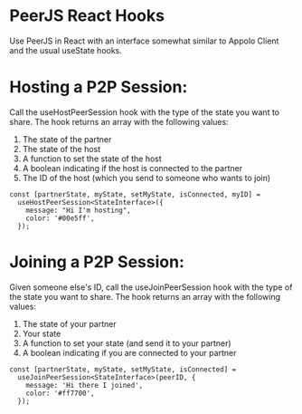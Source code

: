 # PeerJS React Hooks

Use PeerJS in React with an interface somewhat similar to Appolo Client and the usual useState hooks.

# Hosting a P2P Session:

Call the useHostPeerSession hook with the type of the state you want to share. The hook returns an array with the following values:

1. The state of the partner
2. The state of the host
3. A function to set the state of the host
4. A boolean indicating if the host is connected to the partner
5. The ID of the host (which you send to someone who wants to join)

```tsx
const [partnerState, myState, setMyState, isConnected, myID] =
  useHostPeerSession<StateInterface>({
    message: "Hi I'm hosting",
    color: '#00e5ff',
  });
```

# Joining a P2P Session:

Given someone else's ID, call the useJoinPeerSession hook with the type of the state you want to share. The hook returns an array with the following values:

1. The state of your partner
2. Your state
3. A function to set your state (and send it to your partner)
4. A boolean indicating if you are connected to your partner

```tsx
const [partnerState, myState, setMyState, isConnected] =
  useJoinPeerSession<StateInterface>(peerID, {
    message: 'Hi there I joined',
    color: '#ff7700',
  });
```
